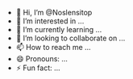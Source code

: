 - 👋 Hi, I’m @Noslensitop
- 👀 I’m interested in ...
- 🌱 I’m currently learning ...
- 💞️ I’m looking to collaborate on ...
- 📫 How to reach me ...
- 😄 Pronouns: ...
- ⚡ Fun fact: ...

<!---
Noslensitop/Noslensitop is a ✨ special ✨ repository because its `README.md` (this file) appears on your GitHub profile.
You can click the Preview link to take a look at your changes.
--->
